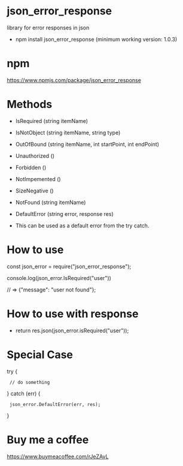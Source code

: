 # json_error_response
library for error responses in json
- npm install json_error_response (minimum working version: 1.0.3)

# npm
https://www.npmjs.com/package/json_error_response

# Methods
- IsRequired (string itemName)
- IsNotObject (string itemName, string type)
- OutOfBound (string itemName, int startPoint, int endPoint)
- Unauthorized ()
- Forbidden () 
- NotImpemented ()
- SizeNegative ()
- NotFound (string itemName)

- DefaultError (string error, response res) 
* This can be used as a default error from the try catch. 

# How to use
const json_error = require("json_error_response");

console.log(json_error.IsRequired("user"))

// => {"message": "user not found"};

# How to use with response
- return res.json(json_error.isRequired("user"));

# Special Case
  try {

     // do something

  } catch (err) {
     
     json_error.DefaultError(err, res);
  
  }
  
 # Buy me a coffee
 https://www.buymeacoffee.com/rJeZAvL
